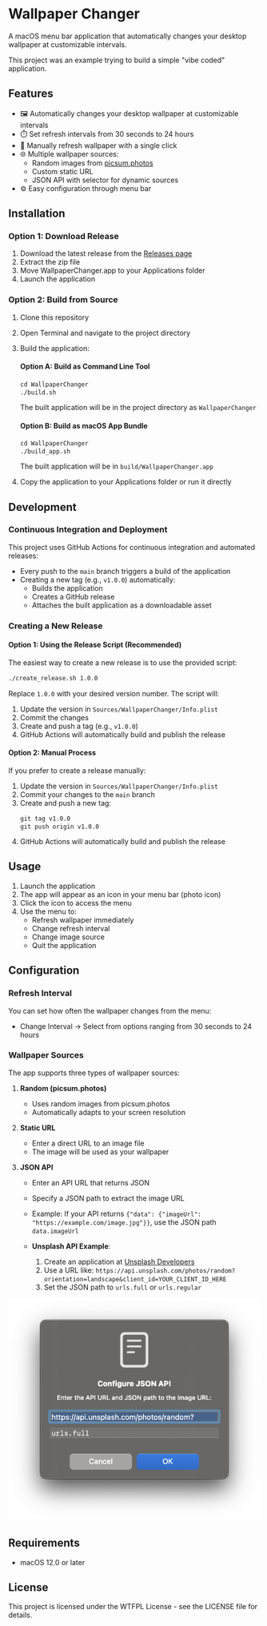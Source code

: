 # Wallpaper Changer

A macOS menu bar application that automatically changes your desktop wallpaper at customizable intervals.

This project was an example trying to build a simple "vibe coded" application.

## Features

-   🖼️ Automatically changes your desktop wallpaper at customizable intervals
-   ⏱️ Set refresh intervals from 30 seconds to 24 hours
-   🔄 Manually refresh wallpaper with a single click
-   🌐 Multiple wallpaper sources:
    -   Random images from [picsum.photos](https://picsum.photos)
    -   Custom static URL
    -   JSON API with selector for dynamic sources
-   ⚙️ Easy configuration through menu bar

## Installation

### Option 1: Download Release

1. Download the latest release from the [Releases page](https://github.com/yourusername/WallpaperChanger/releases)
2. Extract the zip file
3. Move WallpaperChanger.app to your Applications folder
4. Launch the application

### Option 2: Build from Source

1. Clone this repository
2. Open Terminal and navigate to the project directory
3. Build the application:

    #### Option A: Build as Command Line Tool

    ```
    cd WallpaperChanger
    ./build.sh
    ```

    The built application will be in the project directory as `WallpaperChanger`

    #### Option B: Build as macOS App Bundle

    ```
    cd WallpaperChanger
    ./build_app.sh
    ```

    The built application will be in `build/WallpaperChanger.app`

4. Copy the application to your Applications folder or run it directly

## Development

### Continuous Integration and Deployment

This project uses GitHub Actions for continuous integration and automated releases:

-   Every push to the `main` branch triggers a build of the application
-   Creating a new tag (e.g., `v1.0.0`) automatically:
    -   Builds the application
    -   Creates a GitHub release
    -   Attaches the built application as a downloadable asset

### Creating a New Release

#### Option 1: Using the Release Script (Recommended)

The easiest way to create a new release is to use the provided script:

```bash
./create_release.sh 1.0.0
```

Replace `1.0.0` with your desired version number. The script will:

1. Update the version in `Sources/WallpaperChanger/Info.plist`
2. Commit the changes
3. Create and push a tag (e.g., `v1.0.0`)
4. GitHub Actions will automatically build and publish the release

#### Option 2: Manual Process

If you prefer to create a release manually:

1. Update the version in `Sources/WallpaperChanger/Info.plist`
2. Commit your changes to the `main` branch
3. Create and push a new tag:
    ```
    git tag v1.0.0
    git push origin v1.0.0
    ```
4. GitHub Actions will automatically build and publish the release

## Usage

1. Launch the application
2. The app will appear as an icon in your menu bar (photo icon)
3. Click the icon to access the menu
4. Use the menu to:
    - Refresh wallpaper immediately
    - Change refresh interval
    - Change image source
    - Quit the application

## Configuration

### Refresh Interval

You can set how often the wallpaper changes from the menu:

-   Change Interval → Select from options ranging from 30 seconds to 24 hours

### Wallpaper Sources

The app supports three types of wallpaper sources:

1. **Random (picsum.photos)**

    - Uses random images from picsum.photos
    - Automatically adapts to your screen resolution

2. **Static URL**

    - Enter a direct URL to an image file
    - The image will be used as your wallpaper

3. **JSON API**

    - Enter an API URL that returns JSON
    - Specify a JSON path to extract the image URL
    - Example: If your API returns `{"data": {"imageUrl": "https://example.com/image.jpg"}}`, use the JSON path `data.imageUrl`

    - **Unsplash API Example**:
        1. Create an application at [Unsplash Developers](https://unsplash.com/oauth/applications)
        2. Use a URL like: `https://api.unsplash.com/photos/random?orientation=landscape&client_id=YOUR_CLIENT_ID_HERE`
        3. Set the JSON path to `urls.full` or `urls.regular`

![alt text](./assets/unsplash-example.png)

## Requirements

-   macOS 12.0 or later

## License

This project is licensed under the WTFPL License - see the LICENSE file for details.
